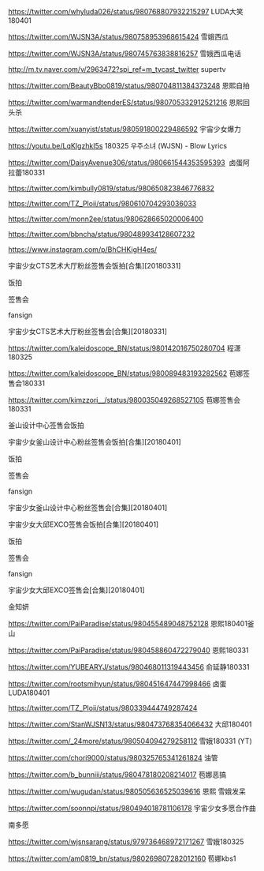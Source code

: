 


https://twitter.com/whyluda026/status/980768807932215297  LUDA大笑180401

https://twitter.com/WJSN3A/status/980758953968615424  雪娥西瓜

https://twitter.com/WJSN3A/status/980745763838816257  雪娥西瓜电话

http://m.tv.naver.com/v/2963472?spi_ref=m_tvcast_twitter  supertv

https://twitter.com/BeautyBbo0819/status/980704811384373248  恩熙自拍

https://twitter.com/warmandtenderES/status/980705332912521216  恩熙回头杀

https://twitter.com/xuanyist/status/980591800229486592  宇宙少女爆力

https://youtu.be/LqKIgzhkI5s  180325 우주소녀 (WJSN) - Blow Lyrics



https://twitter.com/DaisyAvenue306/status/980661544353595393  卤蛋阿拉蕾180331

https://twitter.com/kimbully0819/status/980650823846776832

https://twitter.com/TZ_Ploii/status/980610704293036033

https://twitter.com/monn2ee/status/980628665020006400

https://twitter.com/bbncha/status/980489934128607232

https://www.instagram.com/p/BhCHKigH4es/  

宇宙少女CTS艺术大厅粉丝签售会饭拍[合集][20180331]

饭拍

签售会

fansign

宇宙少女CTS艺术大厅粉丝签售会[合集][20180331]

https://twitter.com/kaleidoscope_BN/status/980142016750280704  程潇180325

https://twitter.com/kaleidoscope_BN/status/980089483193282562  苞娜签售会180331

https://twitter.com/kimzzori__/status/980035049268527105 苞娜签售会180331

釜山设计中心签售会饭拍


宇宙少女釜山设计中心粉丝签售会饭拍[合集][20180401]

饭拍

签售会

fansign

宇宙少女釜山设计中心粉丝签售会[合集][20180401]



宇宙少女大邱EXCO签售会饭拍[合集][20180401]

饭拍

签售会

fansign

宇宙少女大邱EXCO签售会[合集][20180401]

金知妍

https://twitter.com/PaiParadise/status/980455489048752128  恩熙180401釜山

https://twitter.com/PaiParadise/status/980458860472279040  恩熙180331

https://twitter.com/YUBEARYJ/status/980468011319443456  俞延静180331

https://twitter.com/rootsmihyun/status/980451647447998466  卤蛋LUDA180401

https://twitter.com/TZ_Ploii/status/980339444749287424

https://twitter.com/StanWJSN13/status/980473768354066432  大邱180401

https://twitter.com/_24more/status/980504094279258112  雪娥180331
(YT)

https://twitter.com/chori9000/status/980325765341261824  油管

https://twitter.com/b_bunniii/status/980478180208214017  苞娜恶搞

https://twitter.com/wugudan/status/980505636525039616  恩熙 雪娥发呆

https://twitter.com/soonnpi/status/980494018781106178  宇宙少女多愿合作曲

南多愿

https://twitter.com/wjsnsarang/status/979736468972171267  雪娥180325

https://twitter.com/am0819_bn/status/980269807282012160  苞娜kbs1


